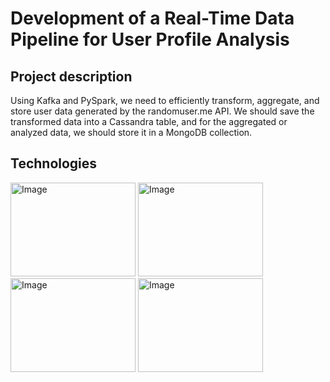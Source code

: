 # Development of a Real-Time Data Pipeline for User Profile Analysis

## Project description 
Using Kafka and PySpark, we need to efficiently transform, aggregate, and store user data generated by the randomuser.me API. We should save the transformed data into a Cassandra table, and for the aggregated or analyzed data, we should store it in a MongoDB collection.

## Technologies
<img src="https://github.com/Tarifi-Hicham/user_analysis_spark_kafka/assets/125143059/11f26e5a-2196-43d5-9246-9193555c2fe7" alt="Image" width="200" height="150">
<img src="https://github.com/Tarifi-Hicham/user_analysis_spark_kafka/assets/125143059/d79eb1ed-f841-4abf-86d2-f86188ee8a45" alt="Image" width="200" height="150">
<img src="https://github.com/Tarifi-Hicham/user_analysis_spark_kafka/assets/125143059/a0482ded-0365-49c7-8900-b0ab96d951b8" alt="Image" width="200" height="150">
<img src="https://github.com/Tarifi-Hicham/user_analysis_spark_kafka/assets/125143059/07021314-ece8-4d6f-a6e7-89378fddb1ff" alt="Image" width="200" height="150">



